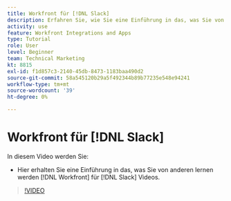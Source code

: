 ```yaml
---
title: Workfront für [!DNL Slack]
description: Erfahren Sie, wie Sie eine Einführung in das, was Sie von anderen lernen werden, erhalten [!DNL Workfront] für Slack-Videos.
activity: use
feature: Workfront Integrations and Apps
type: Tutorial
role: User
level: Beginner
team: Technical Marketing
kt: 8815
exl-id: f1d857c3-2140-45db-8473-1183baa490d2
source-git-commit: 58a545120b29a5f492344b89b77235e548e94241
workflow-type: tm+mt
source-wordcount: '39'
ht-degree: 0%

---
```


# Workfront für [!DNL Slack]

In diesem Video werden Sie:

* Hier erhalten Sie eine Einführung in das, was Sie von anderen lernen werden [!DNL Workfront] für [!DNL Slack] Videos.

>[!VIDEO](https://video.tv.adobe.com/v/335116/?quality=12)
